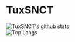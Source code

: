 # TuxSNCT
![TuxSNCT's github stats](https://github-readme-stats.vercel.app/api?username=tuxsnct)  
![Top Langs](https://github-readme-stats.vercel.app/api/top-langs/?username=tuxsnct)  
